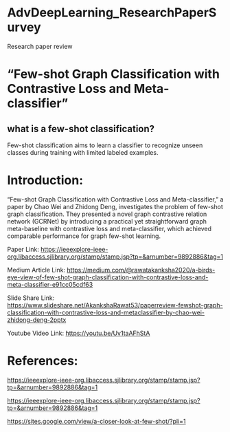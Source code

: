 # AdvDeepLearning_ResearchPaperSurvey
Research paper review

# “Few-shot Graph Classification with Contrastive Loss and Meta-classifier”

## what is a few-shot classification?
Few-shot classification aims to learn a classifier to recognize unseen classes during training with limited labeled examples.

# Introduction:
“Few-shot Graph Classification with Contrastive Loss and Meta-classifier,” a paper by Chao Wei and Zhidong Deng, investigates the problem of few-shot graph classification. They presented a novel graph contrastive relation network (GCRNet) by introducing a practical yet straightforward graph meta-baseline with contrastive loss and meta-classifier, which achieved comparable performance for graph few-shot learning.



Paper Link: https://ieeexplore-ieee-org.libaccess.sjlibrary.org/stamp/stamp.jsp?tp=&arnumber=9892886&tag=1


Medium Article Link: https://medium.com/@rawatakanksha2020/a-birds-eye-view-of-few-shot-graph-classification-with-contrastive-loss-and-meta-classifier-e91cc05cdf63

Slide Share Link: https://www.slideshare.net/AkankshaRawat53/paperreview-fewshot-graph-classification-with-contrastive-loss-and-metaclassifier-by-chao-wei-zhidong-deng-2pptx

Youtube Video Link: https://youtu.be/Uv1taAFhStA


# References:

https://ieeexplore-ieee-org.libaccess.sjlibrary.org/stamp/stamp.jsp?tp=&arnumber=9892886&tag=1

https://ieeexplore-ieee-org.libaccess.sjlibrary.org/stamp/stamp.jsp?tp=&arnumber=9892886&tag=1

https://sites.google.com/view/a-closer-look-at-few-shot/?pli=1

